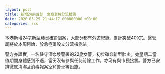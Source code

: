 ```yaml
---
layout: post
title: 新增24宗確診　急症室將分流檢測
date: 2020-03-25 21:44:17.000000000 +08:00
categories: rss
---
```


本港新增24宗新型肺炎確診個案，大部分都有外遊紀錄，累計突破400宗。醫管局將於本周開始，於急症室設立分流檢測站。

警方亦證實，一名駐守深水埗警署的22歲女警，初步確診新型肺炎，她星期二當值期間身體感到不適，當天沒有參與任何前線工作，亦沒有與市民接觸。警方已安排徹底清潔及消毒報案室和警車等設施。
